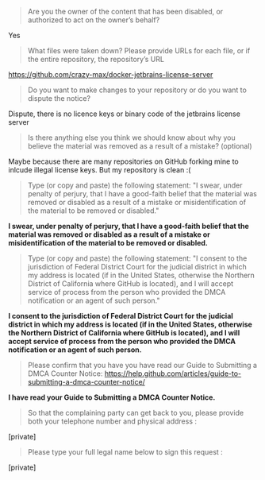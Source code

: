  > Are you the owner of the content that has been disabled, or authorized to act on the owner’s behalf?

Yes

> What files were taken down? Please provide URLs for each file, or if the entire repository, the repository’s URL

https://github.com/crazy-max/docker-jetbrains-license-server

> Do you want to make changes to your repository or do you want to dispute the notice?

Dispute, there is no licence keys or binary code of the jetbrains license server

> Is there anything else you think we should know about why you believe the material was removed as a result of a mistake? (optional)

Maybe because there are many repositories on GitHub forking mine to inlcude illegal license keys. But my repository is clean :(

> Type (or copy and paste) the following statement: "I swear, under penalty of perjury, that I have a good-faith belief that the material was removed or disabled as a result of a mistake or misidentification of the material to be removed or disabled."

**I swear, under penalty of perjury, that I have a good-faith belief that the material was removed or disabled as a result of a mistake or misidentification of the material to be removed or disabled.**

> Type (or copy and paste) the following statement: "I consent to the jurisdiction of Federal District Court for the judicial district in which my address is located (if in the United States, otherwise the Northern District of California where GitHub is located), and I will accept service of process from the person who provided the DMCA notification or an agent of such person."

**I consent to the jurisdiction of Federal District Court for the judicial district in which my address is located (if in the United States, otherwise the Northern District of California where GitHub is located), and I will accept service of process from the person who provided the DMCA notification or an agent of such person.**

> Please confirm that you have you have read our Guide to Submitting a DMCA Counter Notice: https://help.github.com/articles/guide-to-submitting-a-dmca-counter-notice/

**I have read your Guide to Submitting a DMCA Counter Notice.**

> So that the complaining party can get back to you, please provide both your telephone number and physical address :

[private]

> Please type your full legal name below to sign this request :

[private]
